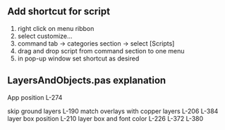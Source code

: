 ## Add shortcut for script

1. right click on menu ribbon
2. select customize...
3. command tab -> categories section -> select [Scripts]
4. drag and drop script from command section to one menu
5. in pop-up window set shortcut as desired

## LayersAndObjects.pas explanation

App position							L-274

skip ground layers						L-190
match overlays with copper layers		L-206	L-384
layer box position						L-210
layer box and font color				L-226	L-372	L-380
